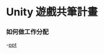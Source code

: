 # Unity 遊戲共筆計畫

### 如何做工作分配
-[ppt](https://docs.google.com/presentation/d/1-EK0sZ3HykweQ28TnXtfyTSdMWjZocHmiVCVIbHR9E0/edit#slide=id.p)


